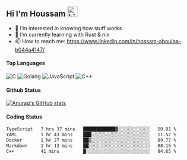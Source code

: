 ## Hi I'm Houssam <img src="https://user-images.githubusercontent.com/1303154/88677602-1635ba80-d120-11ea-84d8-d263ba5fc3c0.gif" width="28px" alt="hi">

- 👀 I’m interested in knowing how stuff works
- 🔭 I’m currently learning with Rust & nix
- 📫 How to reach me: https://www.linkedin.com/in/hossam-abouiba-b044a4147/

#### Top Languages

![C](https://img.shields.io/badge/c-%2300599C.svg?style=for-the-badge&logo=c&logoColor=white)
![Golang](https://img.shields.io/badge/go-blue?style=for-the-badge&logo=Goland)
![JavaScript](https://img.shields.io/badge/javascript-%23323330.svg?style=for-the-badge&logo=javascript&logoColor=%23F7DF1E)
![C++](https://img.shields.io/badge/C%2B%2B-blue?style=for-the-badge&logo=C%2B%2B)


#### Github Status
[![Anurag's GitHub stats](https://github-readme-stats.vercel.app/api?username=0xhoussam&theme=tokyonight)](https://github.com/anuraghazra/github-readme-stats)

#### Coding Status
<!--START_SECTION:waka-->

```txt
TypeScript   7 hrs 37 mins   ████████████▓░░░░░░░░░░░░   50.91 %
YAML         1 hr 43 mins    ███░░░░░░░░░░░░░░░░░░░░░░   11.52 %
Docker       1 hr 27 mins    ██▒░░░░░░░░░░░░░░░░░░░░░░   09.77 %
Markdown     1 hr 13 mins    ██░░░░░░░░░░░░░░░░░░░░░░░   08.15 %
C++          41 mins         █░░░░░░░░░░░░░░░░░░░░░░░░   04.65 %
```

<!--END_SECTION:waka-->
